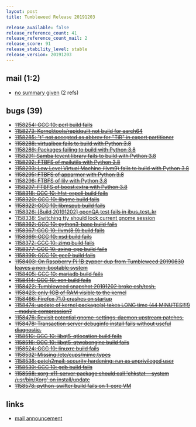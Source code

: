 ```yaml
---
layout: post
title: Tumbleweed Release 20191203

release_available: false
release_reference_count: 41
release_reference_count_mail: 2
release_score: 91
release_stability_level: stable
release_version: 20191203
---
```


## mail (1:2)

- [no summary given](https://lists.opensuse.org/opensuse-factory/2019-12/msg00040.html) (2 refs)

## bugs (39)

<!--more-->

- ~~[1158254: GCC 10: perl build fails](https://bugzilla.opensuse.org/show_bug.cgi?id=1158254)~~
- ~~[1158273: Kernel:tools/rapidquilt not build for aarch64](https://bugzilla.opensuse.org/show_bug.cgi?id=1158273)~~
- ~~[1158285: "t" not accepted as abbrev for "TiB" in expert partitioner](https://bugzilla.opensuse.org/show_bug.cgi?id=1158285)~~
- ~~[1158288: virtualbox fails to build with Python 3.8](https://bugzilla.opensuse.org/show_bug.cgi?id=1158288)~~
- ~~[1158289: Packages failing to build with Python 3.8](https://bugzilla.opensuse.org/show_bug.cgi?id=1158289)~~
- ~~[1158291: Samba tevent library fails to build with Python 3.8](https://bugzilla.opensuse.org/show_bug.cgi?id=1158291)~~
- ~~[1158292: FTBFS of mailutils with Python 3.8](https://bugzilla.opensuse.org/show_bug.cgi?id=1158292)~~
- ~~[1158293: Low Level Virtual Machine (llvm9) fails to build with Python 3.8](https://bugzilla.opensuse.org/show_bug.cgi?id=1158293)~~
- ~~[1158295: FTBFS of apparmor with Python 3.8](https://bugzilla.opensuse.org/show_bug.cgi?id=1158295)~~
- ~~[1158296: FTBFS of lilv with Python 3.8](https://bugzilla.opensuse.org/show_bug.cgi?id=1158296)~~
- ~~[1158297: FTBFS of boost:extra with Python 3.8](https://bugzilla.opensuse.org/show_bug.cgi?id=1158297)~~
- ~~[1158318: GCC 10: hfst-ospell build fails](https://bugzilla.opensuse.org/show_bug.cgi?id=1158318)~~
- ~~[1158320: GCC 10: libgme build fails](https://bugzilla.opensuse.org/show_bug.cgi?id=1158320)~~
- ~~[1158322: GCC 10: libmspub build fails](https://bugzilla.opensuse.org/show_bug.cgi?id=1158322)~~
- ~~[1158326: \[Build 20191202\] openQA test fails in ibus_test_kr](https://bugzilla.opensuse.org/show_bug.cgi?id=1158326)~~
- [1158338: Switching tty should lock current gnome session](https://bugzilla.opensuse.org/show_bug.cgi?id=1158338)
- ~~[1158362: GCC 10: python3-base build fails](https://bugzilla.opensuse.org/show_bug.cgi?id=1158362)~~
- ~~[1158367: GCC 10: llvm{8,9} build fails](https://bugzilla.opensuse.org/show_bug.cgi?id=1158367)~~
- ~~[1158369: GCC 10: xsd build fails](https://bugzilla.opensuse.org/show_bug.cgi?id=1158369)~~
- ~~[1158372: GCC 10: zimg build fails](https://bugzilla.opensuse.org/show_bug.cgi?id=1158372)~~
- ~~[1158377: GCC 10: zxing-cpp build fails](https://bugzilla.opensuse.org/show_bug.cgi?id=1158377)~~
- ~~[1158399: GCC 10: gcc9 build fails](https://bugzilla.opensuse.org/show_bug.cgi?id=1158399)~~
- ~~[1158403: On Raspberry Pi 1B zypper dup from Tumbleweed 20190830 leaves a non-bootable system](https://bugzilla.opensuse.org/show_bug.cgi?id=1158403)~~
- ~~[1158405: GCC 10: mariadb build fails](https://bugzilla.opensuse.org/show_bug.cgi?id=1158405)~~
- ~~[1158414: GCC 10: xen build fails](https://bugzilla.opensuse.org/show_bug.cgi?id=1158414)~~
- ~~[1158422: Tumbleweed snapshot 20191202 broke csh/tcsh.](https://bugzilla.opensuse.org/show_bug.cgi?id=1158422)~~
- ~~[1158423: only 1GB of RAM visible to the kernel](https://bugzilla.opensuse.org/show_bug.cgi?id=1158423)~~
- ~~[1158466: Firefox 71.0 crashes on startup](https://bugzilla.opensuse.org/show_bug.cgi?id=1158466)~~
- ~~[1158474: update of kernel package(s) takes LONG time (44 MINUTES!!!!) - module compression?](https://bugzilla.opensuse.org/show_bug.cgi?id=1158474)~~
- ~~[1158476: Revisit potential gnome-settings-daemon upstream patches.](https://bugzilla.opensuse.org/show_bug.cgi?id=1158476)~~
- ~~[1158478: Transaction server debuginfo install fails without useful diagnostic.](https://bugzilla.opensuse.org/show_bug.cgi?id=1158478)~~
- ~~[1158510: GCC 10: libqt5-qtlocation build fails](https://bugzilla.opensuse.org/show_bug.cgi?id=1158510)~~
- ~~[1158516: GCC 10:  libqt5-qtwebengine build fails](https://bugzilla.opensuse.org/show_bug.cgi?id=1158516)~~
- ~~[1158524: GCC 10: linuxrc build fails](https://bugzilla.opensuse.org/show_bug.cgi?id=1158524)~~
- ~~[1158532: Missing /etc/cups/mime.types](https://bugzilla.opensuse.org/show_bug.cgi?id=1158532)~~
- ~~[1158538: patch2mail: security hardening: run as unprivileged user](https://bugzilla.opensuse.org/show_bug.cgi?id=1158538)~~
- ~~[1158539: GCC 10: gdb build fails](https://bugzilla.opensuse.org/show_bug.cgi?id=1158539)~~
- ~~[1158568: xorg-x11-server package should call 'chkstat --system /usr/bin/Xorg' on install/update](https://bugzilla.opensuse.org/show_bug.cgi?id=1158568)~~
- ~~[1158578: python-swifter build fails on 1-core VM](https://bugzilla.opensuse.org/show_bug.cgi?id=1158578)~~



## links

- [mail announcement](https://lists.opensuse.org/opensuse-factory/2019-12/msg00039.html)
